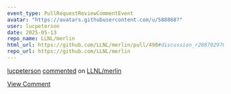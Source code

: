 ```yaml
---
event_type: PullRequestReviewCommentEvent
avatar: "https://avatars.githubusercontent.com/u/588868?"
user: lucpeterson
date: 2025-05-13
repo_name: LLNL/merlin
html_url: https://github.com/LLNL/merlin/pull/498#discussion_r2087029703
repo_url: https://github.com/LLNL/merlin
---
```


<a href='https://github.com/lucpeterson' target='_blank'>lucpeterson</a> <a href='https://github.com/LLNL/merlin/pull/498#discussion_r2087029703' target='_blank'>commented</a> on <a href='https://github.com/LLNL/merlin' target='_blank'>LLNL/merlin</a>

<a href='https://github.com/LLNL/merlin/pull/498#discussion_r2087029703' target='_blank'>View Comment</a>